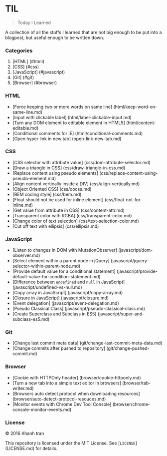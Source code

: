# TIL
> Today I Learned

A collection of all the stuffs I learned that are not big enough to be put into a blogpost, but useful enough to be written down.


### Categories
1. [HTML] (#html)
2. [CSS] (#css)
3. [JavaScript] (#javascript)
4. [Git] (#git)
5. [Browser] (#browser)

### HTML
- [Force keeping two or more words on same line] (html/keep-word-on-same-line.md)
- [Input with clickable label] (html/label-clickable-input.md)
- [Turn any DOM element to editable element in HTML5] (html/content-editable.md)
- [Conditional comments for IE] (html/conditional-comments.md)
- [Open hyper link in new tab] (open-link-new-tab.md)

### CSS
- [CSS selector with attribute value] (css/dom-attribute-selector.md)
- [Draw a triangle in CSS] (css/draw-triangle-in-css.md)
- [Replace content using pseudo elements] (css/replace-content-using-pseudo-element.md)
- [Align content vertically inside a DIV] (css/align-vertically.md)
- [Object Oriented CSS] (css/oocss.md)
- [BEM coding style] (css/bem.md)
- [Float should not be used for inline element] (css/float-not-for-inline.md)
- [Get value from attribute in CSS] (css/content-attr.md)
- [Transparent color with RGBA] (css/transparent-color.md)
- [Change color of text selection] (css/text-selection-color.md)
- [Cut off text with ellipsis] (css/ellipsis.md)

### JavaScript
- [Listen to changes in DOM with MutationObserver] (javascript/dom-observer.md)
- [Select element within a parent node in jQuery] (javascript/jquery-selector-within-parent-node.md)
- [Provide default value for a conditional statement] (javascript/provide-default-value-for-condition-statement.md)
- [Difference between `undefined` and `null` in JavaScript] (javascript/undefined-vs-null.md)
- [Copy array in JavaScript] (javascript/copy-array.md)
- [Closure in JavaScript] (javascript/closure.md)
- [Event delegation] (javascript/event-delegation.md)
- [Pseudo Classical Class] (javascript/pseudo-classical-class.md)
- [Create Superclass and Subclass in ES5] (javascript/super-and-subclass-es5.md)

### Git
- [Change last commit meta data] (git/change-last-commit-meta-data.md)
- [Change commits after pushed to repository] (git/change-pushed-commit.md)

### Browser
- [Cookie with HTTPOnly header] (browser/cookie-httponly.md)
- [Turn a new tab into a simple text editor in browsers] (browser/tab-writer.md)
- [Browsers auto detect protocol when downloading resources] (browser/auto-detect-protocol-resouces.md)
- [Monitor events with Chrome Dev Tool Console] (browser/chrome-console-monitor-events.md)

### License
&copy; 2016 Khanh tran

This repository is licensed under the MIT License. See [`LICENSE`] (LICENSE.md) for details.
